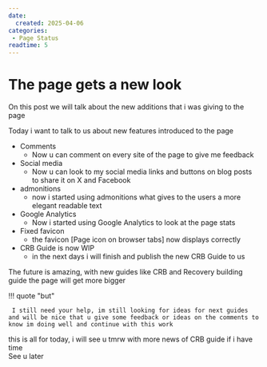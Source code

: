```yaml
---
date:
  created: 2025-04-06
categories: 
 - Page Status
readtime: 5
---
```


# The page gets a new look

On this post we will talk about the new additions that i was giving to the page    

<!-- More -->

Today i want to talk to us about new features introduced to the page     


 - Comments    
    * Now u can comment on every site of the page to give me feedback    
 - Social media    
    * Now u can look to my social media links and buttons on blog posts to share it on X and Facebook    
 - admonitions    
    * now i started using admonitions what gives to the users a more elegant readable text    
 - Google Analytics    
    * Now i started using Google Analytics to look at the page stats    
 - Fixed favicon    
    * the favicon [Page icon on browser tabs] now displays correctly    
 - CRB Guide is now WIP    
    * in the next days i will finish and publish the new CRB Guide to us     

The future is amazing, with new guides like CRB and Recovery building guide the page will get more bigger    

!!! quote "but"

     I still need your help, im still looking for ideas for next guides and will be nice that u give some feedback or ideas on the comments to know im doing well and continue with this work

this is all for today, i will see u tmrw with more news of CRB guide if i have time         
See u later    

